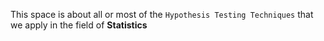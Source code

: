 
This space is about all or most of the `Hypothesis Testing Techniques` that we apply in the field of **Statistics**

